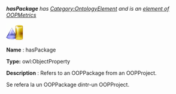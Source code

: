 ___hasPackage__ 
 has
 [Category:OntologyElement](../../Category/OntologyElement "Category:OntologyElement") 
 and is an
 [element of](../../Property/ElementOf "Property:ElementOf") 
[OOPMetrics](../../Submissions/OOPMetrics "Submissions:OOPMetrics")_




  





[![ObjectProperty](../images/thumb/c/c3/ObjectProperty.gif/45px-ObjectProperty.gif)](../../Image/ObjectProperty.gif "ObjectProperty")


__Name__ 
 : hasPackage
 



__Type:__ 
 owl:ObjectProperty
 



__Description__ 
 : Refers to an OOPPackage from an OOPProject.
 



  





 Se refera la un OOPPackage dintr-un OOPProject.